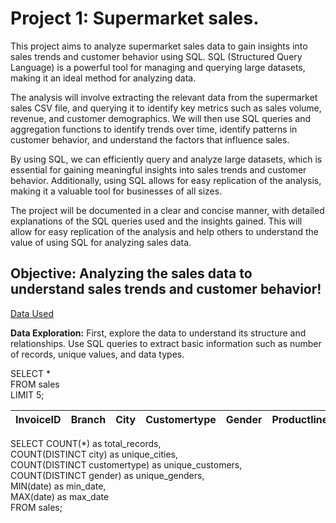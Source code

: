 # Project 1: Supermarket sales.

This project aims to analyze supermarket sales data to gain insights into sales trends and customer behavior using SQL. SQL (Structured Query Language) is a powerful tool for managing and querying large datasets, making it an ideal method for analyzing data.

The analysis will involve extracting the relevant data from the supermarket sales CSV file, and querying it to identify key metrics such as sales volume, revenue, and customer demographics. We will then use SQL queries and aggregation functions to identify trends over time, identify patterns in customer behavior, and understand the factors that influence sales.

By using SQL, we can efficiently query and analyze large datasets, which is essential for gaining meaningful insights into sales trends and customer behavior. Additionally, using SQL allows for easy replication of the analysis, making it a valuable tool for businesses of all sizes.

The project will be documented in a clear and concise manner, with detailed explanations of the SQL queries used and the insights gained. This will allow for easy replication of the analysis and help others to understand the value of using SQL for analyzing sales data.

## Objective: Analyzing the sales data to understand sales trends and customer behavior!
[Data Used](https://www.kaggle.com/datasets/aungpyaeap/supermarket-sales)

**Data Exploration:** First, explore the data to understand its structure and relationships. Use SQL queries to extract basic information such as number of records, unique values, and data types.

SELECT * <br />
FROM sales <br />
LIMIT 5;

| InvoiceID | Branch | City | Customertype | Gender | Productline | Unitprice | Quantity | Total | Date | Time | Payment | Grossincome | Rating |
| --------- | ------ | ---- | ------------ | ------ | ----------- | --------- | -------- | ----- | ---- | ---- | ------- | ----------- | ------ |

SELECT COUNT(*) as total_records,<br />
       COUNT(DISTINCT city) as unique_cities,<br />
       COUNT(DISTINCT customertype) as unique_customers,<br />
       COUNT(DISTINCT gender) as unique_genders,<br />
       MIN(date) as min_date,<br />
       MAX(date) as max_date<br />
FROM sales;




